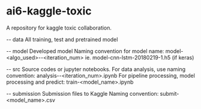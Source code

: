 # ai6-kaggle-toxic
A repository for kaggle toxic collaboration.

-- data
All training, test and pretrained model

-- model
Developed model
Naming convention for model name: model-<algo_used>-<datetime>-<iteration_num>
ie. model-cnn-lstm-20180219-1.h5 (if keras)

-- src
Source codes or jupyter notebooks.
For data analysis, use naming convention: analysis-<datetime>-<iteration_num>.ipynb
For pipeline processing, model processing and predict: train-<model_name>.ipynb 


-- submission
Submission files to Kaggle
Naming convention: submit-<model_name>.csv
